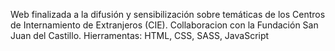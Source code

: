 
Web finalizada a la difusión y sensibilización sobre temáticas de los Centros de Internamiento de Extranjeros (CIE). 
Collaboracion con la Fundación San Juan del Castillo.
Hierramentas: HTML, CSS, SASS, JavaScript
